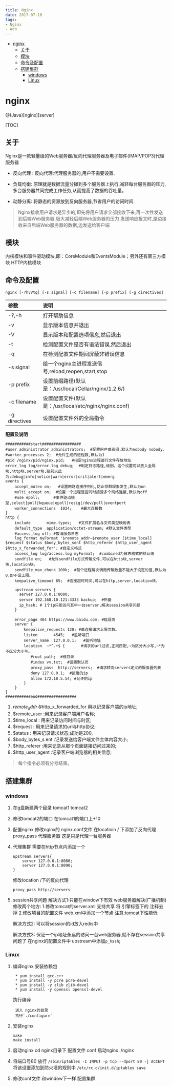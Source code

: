```yaml
---
title: Nginx
date: 2017-07-10
tags:
- Nginx
- Web
---
```

<!-- TOC -->

- [nginx](#nginx)
    - [关于](#关于)
    - [模块](#模块)
    - [命令及配置](#命令及配置)
    - [搭建集群](#搭建集群)
        - [windows](#windows)
        - [Linux](#linux)

<!-- /TOC -->
# nginx

@(Java)[nginx][server]

[TOC]

## 关于

Nginx是一款轻量级的Web服务器/反向代理服务器及电子邮件(IMAP/POP3)代理服务器

* 反向代理 :
    反向代理:代理服务器的,用户不需要设置.

* 负载均衡:
    原理就是数据流量分摊到多个服务器上执行,减轻每台服务器的压力,
    多台服务器共同完成工作任务,从而提高了数据的吞吐量。

* 动静分离:
    将静态的资源放到反向服务器,节省用户的访问时间.


> Nginx接收用户请求是异步的,即先将用户请求全部接收下来,再一次性发送到后端Web服务器,极大减轻后端Web服务器的压力
> 发送响应报文时,是边接收来自后端Web服务器的数据,边发送给客户端

## 模块
内核模块和事件驱动模块,即：CoreModule和EventsModule；另外还有第三方模块 HTTP内核模块


## 命令及配置

```
nginx [-?hvVtq] [-s signal] [-c filename] [-p prefix] [-g directives]
```

|参数|说明|
|:--|:--|
|-?,-h        |打开帮助信息|
|-v           |显示版本信息并退出|
|-V           |显示版本和配置选项信息,然后退出|
|-t           |检测配置文件是否有语法错误,然后退出|
|-q           |在检测配置文件期间屏蔽非错误信息|
|-s signal    |给一个nginx主进程发送信号,reload,reopen,start,stop|
|-p prefix    |设置前缀路径(默认是：/usr/local/Cellar/nginx/1.2.6/)|
|-c filename  |设置配置文件(默认是：/usr/local/etc/nginx/nginx.conf)|
|-g directives|设置配置文件外的全局指令|

**配置及说明**
```
###########start#################
#user administrator administrators;  #配置用户或者组,默认为nobody nobody。
#worker_processes 2;  #允许生成的进程数,默认为1
#pid /nginx/pid/nginx.pid;   #指定nginx进程运行文件存放地址
error_log log/error.log debug;  #制定日志路径,级别。这个设置可以放入全局块,http块,server块,级别以此为:debug|info|notice|warn|error|crit|alert|emerg
events {
    accept_mutex on;   #设置网路连接序列化,防止惊群现象发生,默认为on
    multi_accept on;  #设置一个进程是否同时接受多个网络连接,默认为off
    #use epoll;      #事件驱动模型,select|poll|kqueue|epoll|resig|/dev/poll|eventport
    worker_connections  1024;    #最大连接数
}
http {
    include       mime.types;   #文件扩展名与文件类型映射表
    default_type  application/octet-stream; #默认文件类型
    #access_log off; #取消服务日志
    log_format myFormat '$remote_addr–$remote_user [$time_local] $request $status $body_bytes_sent $http_referer $http_user_agent $http_x_forwarded_for'; #自定义格式
    access_log log/access.log myFormat;  #combined为日志格式的默认值
    sendfile on;   #允许sendfile方式传输文件,可以在http块,server块,location块。
    sendfile_max_chunk 100k;  #每个进程每次调用传输数量不能大于设定的值,默认为0,即不设上限。
    keepalive_timeout 65;  #连接超时时间,可以在http,server,location块。

    upstream servers {
      server 127.0.0.1:8080;
      server 192.168.10.121:3333 backup;  #热备
      ip_hash; # 1个ip只能访问其中一台server,解决session共享问题
    }

    error_page 404 https://www.baidu.com; #错误页
    server {
        keepalive_requests 120; #单连接请求上限次数。
        listen       4545;   #监听端口
        server_name  127.0.0.1;   #监听地址
        location  ~*^.+$ {       #请求的url过滤,正则匹配,~为区分大小写,~*为不区分大小写。
           #root path;  #根目录
           #index vv.txt;  #设置默认页
           proxy_pass  http://servers;  #请求转向servers定义的服务器列表
           deny 127.0.0.1;  #拒绝的ip
           allow 172.18.5.54; #允许的ip
        }
    }
}
###########end#################
```
1. $remote_addr 与$http_x_forwarded_for 用以记录客户端的ip地址;
2. $remote_user :用来记录客户端用户名称;
3. $time_local : 用来记录访问时间与时区;
4. $request : 用来记录请求的url与http协议;
5. $status : 用来记录请求状态;成功是200,
6. $body_bytes_s ent :记录发送给客户端文件主体内容大小;
7. $http_referer :用来记录从那个页面链接访问过来的;
8. $http_user_agent :记录客户端浏览器的相关信息;

> 每个指令必须有分号结束。

## 搭建集群
### windows

1. 在g盘新建两个目录 tomcat1 tomcat2
2. 修改tomcat2的端口 在tomcat1的端口上+10
3. 配置nginx
    修改nginx的 nginx.conf文件
    在locatioin / 下添加了反向代理
        proxy_pass 代理服务器
    这是只是代理一台服务器
4. 代理集群
    需要在http节点内添加一个
    ```
    upstream servers{
        server 127.0.0.1:8080;
        server 127.0.0.1:8090;
    }
    ```
    修改location /下的反向代理
    ```
    proxy_pass http://servers
    ```
5. session共享问题
    解决方式1:只能在window下有效
        web服务器解决(广播机制)
        修改两个地方:
            1.修改tomcat的server.xml 支持共享
                将 引擎标签下的
                    <Cluster className="org.apache.catalina.ha.tcp.SimpleTcpCluster"/>
                注释去掉
            2.修改项目的配置文件 web.xml中添加一个节点
        注意:tomcat下性能低

    解决方式2:
        可以将session的id放入redis中

    解决方式3:
        保证一个ip地址永远的访问一台web服务器,就不存在session共享问题了
        在nginx的配置文件中
            upstream中添加`p_hash`;

### Linux

1. 编译nginx
    安装依赖包

        * yum install gcc-c++
        * yum install -y pcre pcre-devel
        * yum install -y zlib zlib-devel
        * yum install -y openssl openssl-devel

    执行编译

        进入 nginx的目录
        执行`./configure`

2. 安装nginx
    ```
    make
    make install
    ```
3. 启动nginx
    cd nginx目录下
        配置文件 conf
        启动nginx
            ./nginx

4. 将端口号80 放行
    `/sbin/iptables -I INPUT -p tcp --dport 80 -j ACCEPT`
    将该设置添加到防火墙的规则中
    `/etc/rc.d/init.d/iptables save`

5. 修改conf文件 和window下一样
    配置集群
